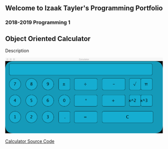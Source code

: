 ## Welcome to Izaak Tayler's Programming Portfolio
### 2018-2019 Programming 1

## Object Oriented Calculator
Description

![Calculator](https://github.com/IzaakTayler/2019ProgrammingPortfolio/blob/master/Calc/CalculatorScreen.png?raw=true)

[Calculator Source Code](https://github.com/IzaakTayler/2019ProgrammingPortfolio/blob/master/Calc/Calculator.zip)
